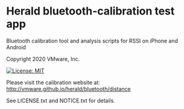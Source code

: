 # Herald bluetooth-calibration test app

Bluetooth calibration tool and analysis scripts for RSSI on iPhone and Android

Copyright 2020 VMware, Inc.

[![License: MIT](https://img.shields.io/badge/License-MIT-yellow.svg)](https://opensource.org/licenses/MIT)

Please visit the calibration website at: http://vmware.github.io/herald/bluetooth/distance

See LICENSE.txt and NOTICE.txt for details.
